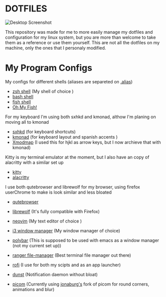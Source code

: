 # **DOTFILES**

![Desktop
Screenshot](https://gitlab.com/migueldeoleiros/dotfiles/-/raw/master/.screenshots/desktop_scrot.png)

This repository was made for me to more easily manage my dotfiles and
configuration for my linux system, but you are more than welcome to take
them as a reference or use them yourself. This are not all the dotfiles
on my machine, only the ones that I personaly modified.

# My Program Configs


My configs for different shells (aliases are separeted on [.alias](https://gitlab.com/migueldeoleiros/dotfiles/-/blob/master/.alias))
* [zsh shell](https://gitlab.com/migueldeoleiros/dotfiles/-/blob/master/.zshrc) (My shell of choice )
* [bash shell](https://gitlab.com/migueldeoleiros/dotfiles/-/blob/master/.bashrc)
* [fish shell](https://gitlab.com/migueldeoleiros/dotfiles/-/tree/master/.config/fish)
* [Oh My Fish!](https://gitlab.com/migueldeoleiros/dotfiles/-/tree/master/.config/omf)
        
For my keyboard I'm using both sxhkd and kmonad, althow I'm planing on moving all to kmonad
* [sxhkd](https://gitlab.com/migueldeoleiros/dotfiles/-/tree/master/.config/sxhkd) (for keyboard shortcuts)
* [kmonad](https://gitlab.com/migueldeoleiros/dotfiles/-/tree/master/.config/kmonad) (for keyboard layout and spanish accents )
* [Xmodmap](https://gitlab.com/migueldeoleiros/dotfiles/-/blob/master/.Xmodmap) (I used this for hjkl as arrow keys, but I now archieve that with kmonad)
        
Kitty is my terminal emulator at the moment, but I also have an copy of alacritty with a similar set up
* [kitty](https://gitlab.com/migueldeoleiros/dotfiles/-/tree/master/.config/kitty) 
* [alacritty](https://gitlab.com/migueldeoleiros/dotfiles/-/tree/master/.config/alacritty)
        
I use both qutebrowser and librewolf for my browser, using firefox userChrome to make is look similar and less bloated
* [qutebrowser](https://gitlab.com/migueldeoleiros/dotfiles/-/tree/master/.config/qutebrowser)
* [librewolf](https://gitlab.com/migueldeoleiros/dotfiles/-/tree/master/.librewolf/pzk2etkd.default-release/chrome) (It's fully compatible with Firefox)
        
* [neovim](https://gitlab.com/migueldeoleiros/dotfiles/-/blob/master/.config/nvim) (My text editor of choice )
* [i3 window manager](https://gitlab.com/migueldeoleiros/dotfiles/-/tree/master/.config/i3) (My window manager of choice)
* [polybar](https://gitlab.com/migueldeoleiros/dotfiles/-/tree/master/.config/polybar) (This is supposed to be used with emacs as a window manager (not my current set up))
* [ranger file-manager](https://gitlab.com/migueldeoleiros/dotfiles/-/tree/master/.config/ranger) (Best terminal file manager out there)
* [rofi](https://gitlab.com/migueldeoleiros/dotfiles/-/tree/master/.config/rofi) (I use for both my scipts and as an app launcher)
* [dunst](https://gitlab.com/migueldeoleiros/dotfiles/-/tree/master/.config/dunst) (Notification daemon without bloat)
* [picom](https://gitlab.com/migueldeoleiros/dotfiles/-/tree/master/.config/picom.conf) (Currently using [jonaburg's](https://github.com/jonaburg/picom) fork of picom for round corners, animations and blur)
        
